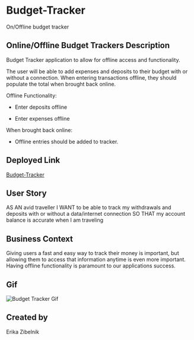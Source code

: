# Budget-Tracker
On/Offline budget tracker

## Online/Offline Budget Trackers Description

Budget Tracker application to allow for offline access and functionality.

The user will be able to add expenses and deposits to their budget with or without a connection. When entering transactions offline, they should populate the total when brought back online.

Offline Functionality:

  * Enter deposits offline

  * Enter expenses offline

When brought back online:

  * Offline entries should be added to tracker.

## Deployed Link
[Budget-Tracker](https://serene-peak-27861.herokuapp.com/)  

## User Story
AS AN avid traveller
I WANT to be able to track my withdrawals and deposits with or without a data/internet connection
SO THAT my account balance is accurate when I am traveling

## Business Context

Giving users a fast and easy way to track their money is important, but allowing them to access that information anytime is even more important. Having offline functionality is paramount to our applications success.

## Gif
![Budget Tracker Gif]("./budget.gif")

## Created by
Erika Zibelnik

